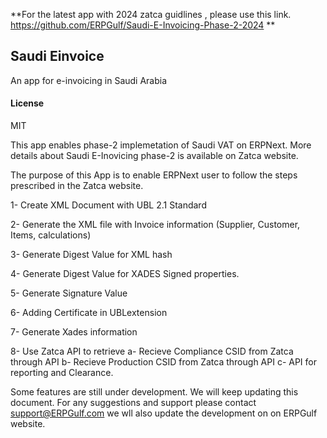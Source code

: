 
**For the latest app with 2024 zatca guidlines , please use this link.  https://github.com/ERPGulf/Saudi-E-Invoicing-Phase-2-2024
**

## Saudi Einvoice

An app for e-invoicing in Saudi Arabia

#### License

MIT

This app enables phase-2 implemetation of Saudi VAT on ERPNext.
More details about Saudi E-Inovicing phase-2 is available on Zatca website.

The purpose of this App is to enable ERPNext user to follow the steps prescribed in the Zatca website.

1- Create XML Document with UBL 2.1 Standard

2- Generate the XML file with Invoice information (Supplier, Customer, Items, calculations)

3- Generate Digest Value for XML hash

4- Generate Digest Value for XADES Signed properties.

5- Generate Signature Value

6- Adding Certificate in UBLextension

7- Generate Xades information

8- Use Zatca API to retrieve
   a- Recieve Compliance CSID from Zatca through API 
   b- Recieve Production CSID from Zatca through API 
   c- API for reporting and Clearance.
   
   Some features are still under development. We will keep updating this document. For any suggestions and support please contact support@ERPGulf.com
   we wll also update the development on on ERPGulf website. 

